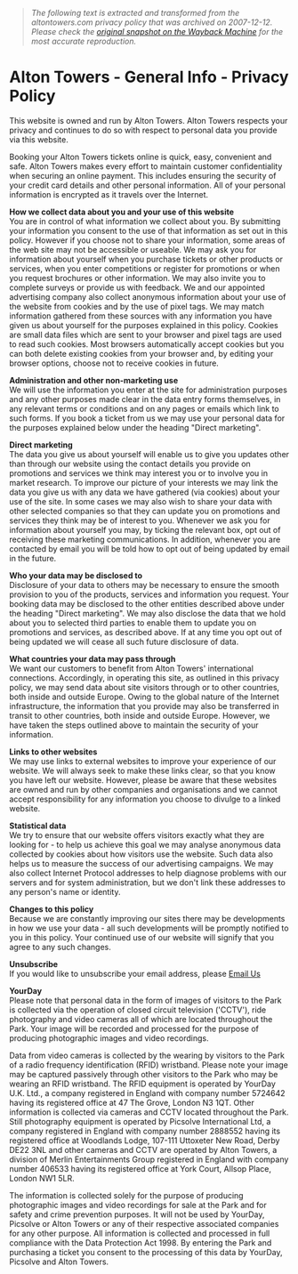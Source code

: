 > *The following text is extracted and transformed from the altontowers.com privacy policy that was archived on 2007-12-12. Please check the [original snapshot on the Wayback Machine](https://web.archive.org/web/20071212085654id_/http%3A//www.altontowers.com/privacy) for the most accurate reproduction.*

# Alton Towers - General Info - Privacy Policy

This website is owned and run by Alton Towers. Alton Towers respects your privacy and continues to do so with respect to personal data you provide via this website.

Booking your Alton Towers tickets online is quick, easy, convenient and safe. Alton Towers makes every effort to maintain customer confidentiality when securing an online payment. This includes ensuring the security of your credit card details and other personal information. All of your personal information is encrypted as it travels over the Internet.

 **How we collect data about you and your use of this website**  
You are in control of what information we collect about you. By submitting your information you consent to the use of that information as set out in this policy. However if you choose not to share your information, some areas of the web site may not be accessible or useable. We may ask you for information about yourself when you purchase tickets or other products or services, when you enter competitions or register for promotions or when you request brochures or other information. We may also invite you to complete surveys or provide us with feedback. We and our appointed advertising company also collect anonymous information about your use of the website from cookies and by the use of pixel tags. We may match information gathered from these sources with any information you have given us about yourself for the purposes explained in this policy. Cookies are small data files which are sent to your browser and pixel tags are used to read such cookies. Most browsers automatically accept cookies but you can both delete existing cookies from your browser and, by editing your browser options, choose not to receive cookies in future.

 **Administration and other non-marketing use**  
We will use the information you enter at the site for administration purposes and any other purposes made clear in the data entry forms themselves, in any relevant terms or conditions and on any pages or emails which link to such forms. If you book a ticket from us we may use your personal data for the purposes explained below under the heading "Direct marketing".

 **Direct marketing**  
The data you give us about yourself will enable us to give you updates other than through our website using the contact details you provide on promotions and services we think may interest you or to involve you in market research. To improve our picture of your interests we may link the data you give us with any data we have gathered (via cookies) about your use of the site. In some cases we may also wish to share your data with other selected companies so that they can update you on promotions and services they think may be of interest to you. Whenever we ask you for information about yourself you may, by ticking the relevant box, opt out of receiving these marketing communications. In addition, whenever you are contacted by email you will be told how to opt out of being updated by email in the future.

 **Who your data may be disclosed to**  
Disclosure of your data to others may be necessary to ensure the smooth provision to you of the products, services and information you request. Your booking data may be disclosed to the other entities described above under the heading "Direct marketing". We may also disclose the data that we hold about you to selected third parties to enable them to update you on promotions and services, as described above. If at any time you opt out of being updated we will cease all such future disclosure of data.

 **What countries your data may pass through**  
We want our customers to benefit from Alton Towers' international connections. Accordingly, in operating this site, as outlined in this privacy policy, we may send data about site visitors through or to other countries, both inside and outside Europe. Owing to the global nature of the Internet infrastructure, the information that you provide may also be transferred in transit to other countries, both inside and outside Europe. However, we have taken the steps outlined above to maintain the security of your information.

 **Links to other websites**  
We may use links to external websites to improve your experience of our website. We will always seek to make these links clear, so that you know you have left our website. However, please be aware that these websites are owned and run by other companies and organisations and we cannot accept responsibility for any information you choose to divulge to a linked website.

 **Statistical data**  
We try to ensure that our website offers visitors exactly what they are looking for - to help us achieve this goal we may analyse anonymous data collected by cookies about how visitors use the website. Such data also helps us to measure the success of our advertising campaigns. We may also collect Internet Protocol addresses to help diagnose problems with our servers and for system administration, but we don't link these addresses to any person's name or identity.

 **Changes to this policy**  
Because we are constantly improving our sites there may be developments in how we use your data - all such developments will be promptly notified to you in this policy. Your continued use of our website will signify that you agree to any such changes.

 **Unsubscribe**  
If you would like to unsubscribe your email address, please [Email Us](mailto:unsubscribe@alton-towers.com)

 **YourDay**  
Please note that personal data in the form of images of visitors to the Park is collected via the operation of closed circuit television ('CCTV'), ride photography and video cameras all of which are located throughout the Park. Your image will be recorded and processed for the purpose of producing photographic images and video recordings.

Data from video cameras is collected by the wearing by visitors to the Park of a radio frequency identification (RFID) wristband. Please note your image may be captured passively through other visitors to the Park who may be wearing an RFID wristband. The RFID equipment is operated by YourDay U.K. Ltd., a company registered in England with company number 5724642 having its registered office at 47 The Grove, London N3 1QT. Other information is collected via cameras and CCTV located throughout the Park. Still photography equipment is operated by Picsolve International Ltd, a company registered in England with company number 2888552 having its registered office at Woodlands Lodge, 107-111 Uttoxeter New Road, Derby DE22 3NL and other cameras and CCTV are operated by Alton Towers, a division of Merlin Entertainments Group registered in England with company number 406533 having its registered office at York Court, Allsop Place, London NW1 5LR.

The information is collected solely for the purpose of producing photographic images and video recordings for sale at the Park and for safety and crime prevention purposes. It will not be used by YourDay, Picsolve or Alton Towers or any of their respective associated companies for any other purpose. All information is collected and processed in full compliance with the Data Protection Act 1998. By entering the Park and purchasing a ticket you consent to the processing of this data by YourDay, Picsolve and Alton Towers. 
